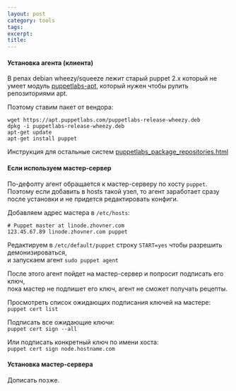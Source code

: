 ```yaml
---
layout: post
category: tools
tags: 
excerpt: 
title: 
---
```


#### Установка агента (клиента)
В репах debian wheezy/squeeze лежит старый puppet 2.x который не умеет модуль [puppetlabs-apt](https://forge.puppetlabs.com/puppetlabs/apt),
который нужен чтобы рулить репозиториями apt.  

Поэтому ставим пакет от вендора:  

`wget https://apt.puppetlabs.com/puppetlabs-release-wheezy.deb`  
`dpkg -i puppetlabs-release-wheezy.deb`  
`apt-get update`  
`apt-get install puppet`  

Инструкция для остальные систем [puppetlabs_package_repositories.html](https://docs.puppetlabs.com/guides/puppetlabs_package_repositories.html)

#### Если используем мастер-сервер

По-дефолту агент обращается к мастер-серверу по хосту `puppet`.  
Поэтому если добавить в hosts такой узел, то агент заработает сразу после установки и не придется редактировать конфиги.

Добавляем адрес мастера в `/etc/hosts`:  

`# Puppet master at linode.zhovner.com`  
`123.45.67.89 linode.zhovner.com puppet`  


Редактируем в `/etc/default/puppet` строку `START=yes` чтобы разрешить демонизироваться,  
и запускаем агент `sudo puppet agent`  

После этого агент пойдет на мастер-сервер и попросит подписать его ключ,  
пока мастер не подпишет его ключ, агент не сможет получать рецепты.


Просмотреть список ожидающих подписания ключей на мастере:  
`puppet cert list`  

Подписать все ожидающие ключи:  
`puppet cert sign --all`  

Или подписать конкретный ключ по имени хоста:  
`puppet cert sign node.hostname.com`  




















#### Установка мастер-сервера

Дописать позже.



